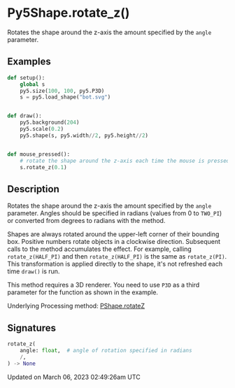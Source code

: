 # Py5Shape.rotate_z()

Rotates the shape around the z-axis the amount specified by the `angle` parameter.

## Examples

<div class="example-table">

<div class="example-row"><div class="example-cell-image">

</div><div class="example-cell-code">

```python
def setup():
    global s
    py5.size(100, 100, py5.P3D)
    s = py5.load_shape("bot.svg")


def draw():
    py5.background(204)
    py5.scale(0.2)
    py5.shape(s, py5.width//2, py5.height//2)


def mouse_pressed():
    # rotate the shape around the z-axis each time the mouse is pressed
    s.rotate_z(0.1)
```

</div></div>

</div>

## Description

Rotates the shape around the z-axis the amount specified by the `angle` parameter. Angles should be specified in radians (values from 0 to `TWO_PI`) or converted from degrees to radians with the [](sketch_radians) method.

Shapes are always rotated around the upper-left corner of their bounding box. Positive numbers rotate objects in a clockwise direction. Subsequent calls to the method accumulates the effect. For example, calling `rotate_z(HALF_PI)` and then `rotate_z(HALF_PI)` is the same as `rotate_z(PI)`. This transformation is applied directly to the shape, it's not refreshed each time `draw()` is run. 

This method requires a 3D renderer. You need to use `P3D` as a third parameter for the [](sketch_size) function as shown in the example.

Underlying Processing method: [PShape.rotateZ](https://processing.org/reference/PShape_rotateZ_.html)

## Signatures

```python
rotate_z(
    angle: float,  # angle of rotation specified in radians
    /,
) -> None
```

Updated on March 06, 2023 02:49:26am UTC
